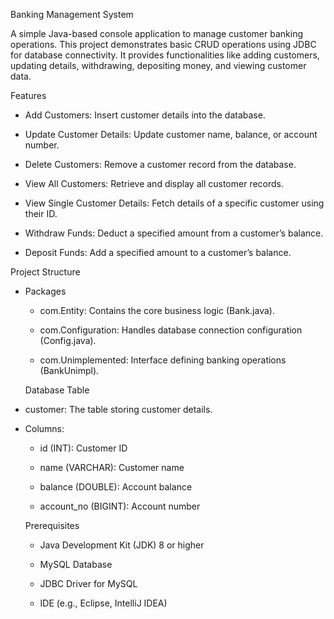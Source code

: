 Banking Management System

A simple Java-based console application to manage customer banking operations. This project demonstrates basic CRUD operations using JDBC for database connectivity. It provides functionalities like adding customers, updating details, withdrawing, depositing money, and viewing customer data.


 Features

* Add Customers: Insert customer details into the database.

* Update Customer Details: Update customer name, balance, or account number.

* Delete Customers: Remove a customer record from the database.

* View All Customers: Retrieve and display all customer records.

* View Single Customer Details: Fetch details of a specific customer using their ID.

* Withdraw Funds: Deduct a specified amount from a customer’s balance.

* Deposit Funds: Add a specified amount to a customer’s balance.

 Project Structure

* Packages

  * com.Entity: Contains the core business logic (Bank.java).
  
  * com.Configuration: Handles database connection configuration (Config.java).
  
  * com.Unimplemented: Interface defining banking operations (BankUnimpl).
  
   Database Table

* customer: The table storing customer details.

* Columns:

  * id (INT): Customer ID
  
  * name (VARCHAR): Customer name
  
  * balance (DOUBLE): Account balance
  
  * account_no (BIGINT): Account number
  
  Prerequisites

  * Java Development Kit (JDK) 8 or higher
  
  * MySQL Database
  
  * JDBC Driver for MySQL
  
  * IDE (e.g., Eclipse, IntelliJ IDEA)
